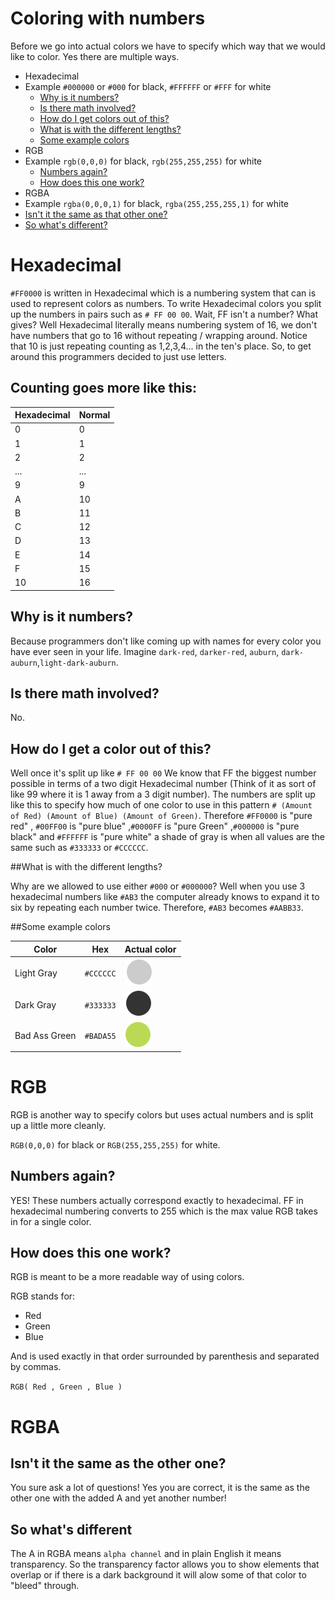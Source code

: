 # Coloring with numbers

Before we go into actual colors we have to specify which way that we would like to color. Yes there are multiple ways.

 - Hexadecimal 
  - Example `#000000` or `#000` for black, `#FFFFFF` or `#FFF` for white
    - [Why is it numbers?](#why-is-it-numbers)
    - [Is there math involved?](#is-there-math-involved)
    - [How do I get colors out of this?](#how-do-i-get-colors-out-of-this)
    - [What is with the different lengths?](#what-is-with-the-different-lengths)
    - [Some example colors](#some-example-colors)
 - RGB
  - Example `rgb(0,0,0)` for black, `rgb(255,255,255)` for white
    - [Numbers again?](#numbers-again)
    - [How does this one work?](how-does-this-one-work)
 - RGBA
  - Example `rgba(0,0,0,1)` for black, `rgba(255,255,255,1)` for white
   - [Isn't it the same as that other one?](isn't-it-the-same-as-that-other-one)
   - [So what's different?](so-what's-different)

# Hexadecimal

``#FF0000`` is written in Hexadecimal which is a numbering system that can is used to represent colors as numbers. To write Hexadecimal colors you split up the numbers in pairs such as
``# FF 00 00``. Wait, FF isn't a number? What gives? Well Hexadecimal literally means numbering system of 16, we don't have numbers that go to 16 without repeating / wrapping around. Notice that 10 is just repeating counting as 1,2,3,4... in the ten's place. So, to get around this programmers decided to just use letters. 

## Counting goes more like this:

Hexadecimal | Normal
------------|-------
0 | 0
1 | 1
2 | 2
... | ...
9 | 9
A | 10
B | 11
C | 12
D | 13
E | 14
F | 15
10 | 16

## Why is it numbers?

Because programmers don't like coming up with names for every color you have ever seen in your life. Imagine `dark-red`, `darker-red`, `auburn`, `dark-auburn`,`light-dark-auburn`.

## Is there math involved?

No.

## How do I get a color out of this?

Well once it's split up like ``# FF 00 00`` We know that FF the biggest number possible in terms of a two digit Hexadecimal number (Think of it as sort of like 99 where it is 1 away from a 3 digit number). The numbers are split up like this to specify how much of one color to use in this pattern ``# (Amount of Red) (Amount of Blue) (Amount of Green)``. Therefore ``#FF0000`` is "pure red" , ``#00FF00`` is "pure blue" ,``#0000FF`` is "pure Green" ,``#000000`` is "pure black" and ``#FFFFFF`` is "pure white" a shade of gray is when all values are the same such as ``#333333`` or ``#CCCCCC``.

##What is with the different lengths?

Why are we allowed to use either `#000` or `#000000`? Well when you use 3 hexadecimal numbers like `#AB3` the computer already knows to expand it to six by repeating each number twice. Therefore, `#AB3` becomes `#AABB33`.

##Some example colors

Color | Hex | Actual color
----- | --- | ------------
Light Gray | ``#CCCCCC`` | ![](Screenshot_10.png)
Dark Gray | ``#333333`` | ![](Screenshot_11.png)
Bad Ass Green | ``#BADA55`` | ![](Screenshot_12.png)

# RGB
RGB is another way to specify colors but uses actual numbers and is split up a little more cleanly.

`RGB(0,0,0)` for black or `RGB(255,255,255)` for white.

## Numbers again?
YES! These numbers actually correspond exactly to hexadecimal. FF in hexadecimal numbering converts to 255 which is the max value RGB takes in for a single color.

## How does this one work?
RGB is meant to be a more readable way of using colors. 

RGB stands for:
 - Red
 - Green
 - Blue

And is used exactly in that order surrounded by parenthesis and separated by commas.

`RGB( Red , Green , Blue )`
# RGBA

## Isn't it the same as the other one?

You sure ask a lot of questions! Yes you are correct, it is the same as the other one with the added A and yet another number!

## So what's different

The A in RGBA means `alpha channel` and in plain English it means transparency. So the transparency factor allows you to show elements that overlap or if there is a dark background it will alow some of that color to "bleed" through.
